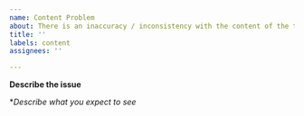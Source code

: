 ```yaml
---
name: Content Problem
about: There is an inaccuracy / inconsistency with the content of the textbook.
title: ''
labels: content
assignees: ''

---
```


**Describe the issue**

**Describe what you expect to see*
